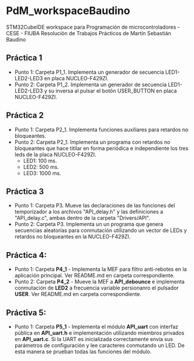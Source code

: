 # PdM_workspaceBaudino
STM32CubeIDE workspace para Programación de microcontroladores - CESE - FIUBA
Resolución de Trabajos Prácticos de Martín Sebastián Baudino

## Práctica 1
* Punto 1: Carpeta P1_1. Implementa un generador de secuencia LED1-LED2-LED3 en placa NUCLEO-F429ZI.
* Punto 2: Carpeta P1_2. Implementa un generador de secuencia LED1-LED2-LED3 y su inversa al pulsar el botón USER_BUTTON en placa NUCLEO-F429ZI.

## Práctica 2
* Punto 1: Carpeta P2_1. Implementa funciones auxiliares para retardos no bloqueantes.
* Punto 2: Carpeta P2_1. Implementa un programa con retardos no bloqueantes que hace titilar en forma periódica e independiente los tres leds de la placa NUCLEO-F429ZI.
  * LED1: 100 ms.
  * LED2: 500 ms.
  * LED3: 1000 ms.

## Práctica 3
* Punto 1: Carpeta P3. Mueve las declaraciones de las funciones del temporizador a los archivos "API_delay.h" y las definiciones a "API_delay.c", ambas dentro de la carpeta "Drivers/API".
* Punto 2: Carpeta P3. Implementa un un programa que genera secuencias aleatorias para conmutación utilizando un vector de LEDs y retardos no bloqueantes en la NUCLEO-F429ZI.

## Práctica 4:
* Punto 1: Carpeta **P4_1** - Implementa la MEF para filtro anti-rebotes en la aplicación principal. Ver README.md en carpeta correspondiente.
* Punto 2: Carpeta **P4_2** - Mueve la MEF a **API_debounce** e implementa conmutación de **LED2** a frecuencia variable persionanro el pulsador **USER**. Ver README.md en carpeta correspondiente.

## Práctiva 5:
* Punto 1: Carpeta **P5_1** - Implementa el módulo **API_uart** con interfaz pública en **API_uart.h** e implementación utilizando miembros privados en **API_uart.c**. Si la UART es inicializada correctamente envía sus parámetros de configuración y lee caracteres conmutando un LED. De esta manera se prueban todas las funciones del módulo.
